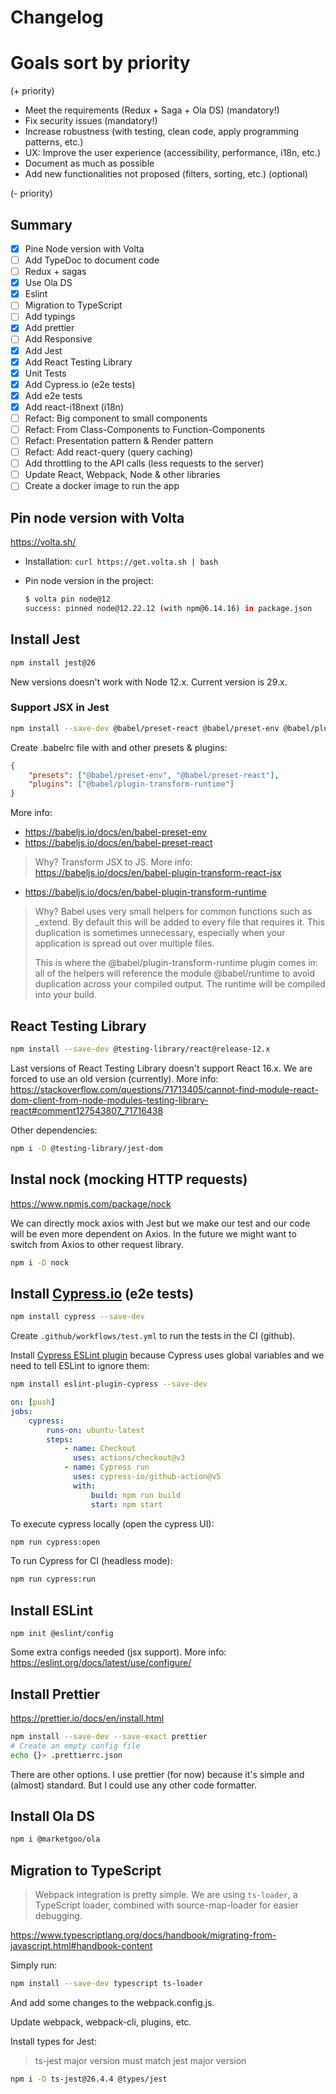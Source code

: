 # Changelog

# Goals sort by priority

(+ priority)

-   Meet the requirements (Redux + Saga + Ola DS) (mandatory!)
-   Fix security issues (mandatory!)
-   Increase robustness (with testing, clean code, apply programming patterns, etc.)
-   UX: Improve the user experience (accessibility, performance, i18n, etc.)
-   Document as much as possible
-   Add new functionalities not proposed (filters, sorting, etc.) (optional)

(- priority)

## Summary

-   [x] Pine Node version with Volta
-   [ ] Add TypeDoc to document code
-   [ ] Redux + sagas
-   [x] Use Ola DS
-   [x] Eslint
-   [ ] Migration to TypeScript
-   [ ] Add typings
-   [x] Add prettier
-   [ ] Add Responsive
-   [x] Add Jest
-   [x] Add React Testing Library
-   [x] Unit Tests
-   [x] Add Cypress.io (e2e tests)
-   [x] Add e2e tests
-   [x] Add react-i18next (i18n)
-   [ ] Refact: Big component to small components
-   [ ] Refact: From Class-Components to Function-Components
-   [ ] Refact: Presentation pattern & Render pattern
-   [ ] Refact: Add react-query (query caching)
-   [ ] Add throttling to the API calls (less requests to the server)
-   [ ] Update React, Webpack, Node & other libraries
-   [ ] Create a docker image to run the app

## Pin node version with Volta

https://volta.sh/

-   Installation: `curl https://get.volta.sh | bash`

-   Pin node version in the project:

    ```bash
    $ volta pin node@12
    success: pinned node@12.22.12 (with npm@6.14.16) in package.json
    ```

## Install Jest

```bash
npm install jest@26
```

New versions doesn't work with Node 12.x. Current version is 29.x.

### Support JSX in Jest

```bash
npm install --save-dev @babel/preset-react @babel/preset-env @babel/plugin-transform-runtime
```

Create .babelrc file with and other presets & plugins:

```json
{
    "presets": ["@babel/preset-env", "@babel/preset-react"],
    "plugins": ["@babel/plugin-transform-runtime"]
}
```

More info:

-   https://babeljs.io/docs/en/babel-preset-env
-   https://babeljs.io/docs/en/babel-preset-react

> Why?
> Transform JSX to JS.
> More info: https://babeljs.io/docs/en/babel-plugin-transform-react-jsx

-   https://babeljs.io/docs/en/babel-plugin-transform-runtime

> Why?
> Babel uses very small helpers for common functions such as \_extend. By default this will be added to every file that requires it. This duplication is sometimes unnecessary, especially when your application is spread out over multiple files.
>
> This is where the @babel/plugin-transform-runtime plugin comes in: all of the helpers will reference the module @babel/runtime to avoid duplication across your compiled output. The runtime will be compiled into your build.

## React Testing Library

```bash
npm install --save-dev @testing-library/react@release-12.x
```

Last versions of React Testing Library doesn't support React 16.x.
We are forced to use an old version (currently).
More info: https://stackoverflow.com/questions/71713405/cannot-find-module-react-dom-client-from-node-modules-testing-library-react#comment127543807_71716438

Other dependencies:

```bash
npm i -D @testing-library/jest-dom
```

## Instal nock (mocking HTTP requests)

https://www.npmjs.com/package/nock

We can directly mock axios with Jest but we make our test and our code will be even more dependent on Axios. In the future we might want to switch from Axios to other request library.

```bash
npm i -D nock
```

## Install [Cypress.io](https://www.cypress.io/) (e2e tests)

```bash
npm install cypress --save-dev
```

Create `.github/workflows/test.yml` to run the tests in the CI (github).

Install [Cypress ESLint plugin](https://github.com/cypress-io/eslint-plugin-cypress) because Cypress uses global variables and we need to tell ESLint to ignore them:

```bash
npm install eslint-plugin-cypress --save-dev
```

```yaml
on: [push]
jobs:
    cypress:
        runs-on: ubuntu-latest
        steps:
            - name: Checkout
              uses: actions/checkout@v3
            - name: Cypress run
              uses: cypress-io/github-action@v5
              with:
                  build: npm run build
                  start: npm start
```

To execute cypress locally (open the cypress UI):

```bash
npm run cypress:open
```

To run Cypress for CI (headless mode):

```bash
npm run cypress:run
```

## Install ESLint

```
npm init @eslint/config
```

Some extra configs needed (jsx support). More info: https://eslint.org/docs/latest/use/configure/

## Install Prettier

https://prettier.io/docs/en/install.html

```bash
npm install --save-dev --save-exact prettier
# Create an empty config file
echo {}> .prettierrc.json
```

There are other options. I use prettier (for now) because it's simple and (almost) standard. But I could use any other code formatter.

## Install Ola DS

```bash
npm i @marketgoo/ola
```

## Migration to TypeScript

> Webpack integration is pretty simple. We are using `ts-loader`, a TypeScript loader, combined with source-map-loader for easier debugging.

https://www.typescriptlang.org/docs/handbook/migrating-from-javascript.html#handbook-content

Simply run:

```bash
npm install --save-dev typescript ts-loader
```

And add some changes to the webpack.config.js.

Update webpack, webpack-cli, plugins, etc.

Install types for Jest:

> ts-jest major version must match jest major version

```bash
npm i -D ts-jest@26.4.4 @types/jest
```

